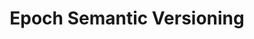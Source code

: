 ---
layout: bookmark
title: Epoch Semantic Versioning
tags:
  - Bookmarks
  - Development
  - Communication
created: '2025-02-09T22:22:05.793Z'
modified: '2025-02-09T22:27:24.114Z'
link: https://antfu.me/posts/epoch-semver
id: 968029889
note: >-
  I don’t think I’m fully onboard with the idea of epoch semantic versioning but
  I do definitely agree that semantic versioning as it currently exists has
  issues, as highlighted in the article.
excerpt: >-
  Proposal for an extended Semantic Versioning called Epoch SemVer to provide
  more granular versioning information to users.
image: https://antfu.me/og/epoch-semver.png
highlights:
  - >-
    humans perceive numbers on a logarithmic scale. We tend to see v2.0 to v3.0
    as a huge, groundbreaking change, while v125.0 to v126.0 seems a lot more
    trivial, even though both indicate incompatible API changes in SemVer. This
    perception can make maintainers hesitant to bump the major version for minor
    breaking changes, leading to the accumulation of many breaking changes in a
    single major release, making upgrades harder for users. Conversely, with
    something like v125.0, it becomes difficult to convey the significance of a
    major change, as the jump to v126.0 appears minor.
  - >-
    I am a strong believer in the principle of progressiveness. Rather than
    making a giant leap to a significantly higher stage all at once,
    progressiveness allows users to adopt changes gradually at their own pace.
    It provides opportunities to pause and assess, making it easier to
    understand the impact of each change.



    Progressive as Stairs - a screenshot of my talk The Progressive Path


    I believe we should apply the same principle to versioning. Instead of
    treating a major version as a massive overhaul, we can break it down into
    smaller, more manageable updates. For example, rather than releasing v2.0.0
    with 10 breaking changes from v1.x, we could distribute these changes across
    several smaller major releases. This way, we might release v2.0 with 2
    breaking changes, followed by v3.0 with 1 breaking change, and so on. This
    approach makes it easier for users to adopt changes gradually and reduces
    the risk of overwhelming them with too many changes at once.



    Progressive on Breaking Changes - a screenshot of my talk The Progressive
    Path
---